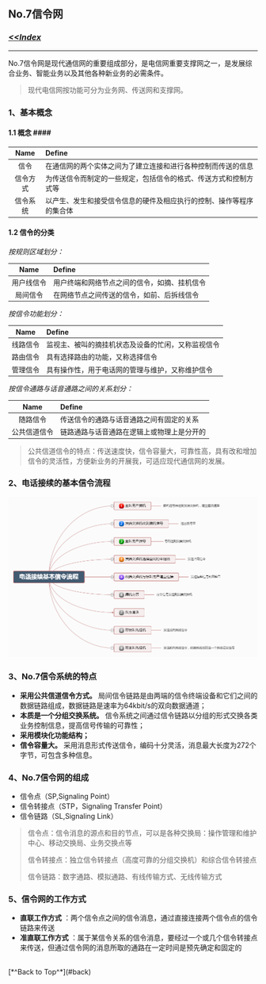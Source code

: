 ## <span id="back">No.7信令网</span> ##

### [*<<Index*](http://sheldonjie.github.io/)
----------

No.7信令网是现代通信网的重要组成部分，是电信网重要支撑网之一，是发展综合业务、智能业务以及其他各种新业务的必需条件。

> 现代电信网按功能可分为业务网、传送网和支撑网。

### 1、基本概念 ###

#### 1.1 概念 ####

|Name|Define|
|:----:|:----|
|信令|在通信网的两个实体之间为了建立连接和进行各种控制而传送的信息|
|信令方式|为传送信令而制定的一些规定，包括信令的格式、传送方式和控制方式等|
|信令系统|以产生、发生和接受信令信息的硬件及相应执行的控制、操作等程序的集合体|

#### 1.2 信令的分类 ####

*按规则区域划分：*

|Name|Define|
|:----:|:----|
|用户线信令|用户终端和网络节点之间的信令，如摘、挂机信令|
|局间信令|在网络节点之间传送的信令，如前、后拆线信令|

*按信令功能划分：*

|Name|Define|
|:----:|:----|
|线路信令|监视主、被叫的摘挂机状态及设备的忙闲，又称监视信令|
|路由信令|具有选择路由的功能，又称选择信令|
|管理信令|具有操作性，用于电话网的管理与维护，又称维护信令|

*按信令通路与话音通路之间的关系划分：*

|Name|Define|
|:----:|:----|
|随路信令|传送信令的通路与话音通路之间有固定的关系|
|公共信道信令|链路通路与话音通路在逻辑上或物理上是分开的|
> 公共信道信令的特点：传送速度快，信令容量大，可靠性高，具有改和增加信令的灵活性，方便新业务的开展我，可适应现代通信网的发展。

### 2、电话接续的基本信令流程 ###
![电话信令](https://github.com/sheldonjie/picture.github.io/blob/master/dianhuaxinling.jpg?raw=true)

### 3、No.7信令系统的特点 ###

- **采用公共信道信令方式。** 局间信令链路是由两端的信令终端设备和它们之间的数据链路组成，数据链路是速率为64kbit/s的双向数据通道；
- **本质是一个分组交换系统。** 信令系统之间通过信令链路以分组的形式交换各类业务控制信息，提高信号传输的可靠性；
- **采用模块化功能结构；**
- **信令容量大。** 采用消息形式传送信令，编码十分灵活，消息最大长度为272个字节，可包含多种信息。

### 4、No.7信令网的组成 ###

- 信令点（SP,Signaling Point）
- 信令转接点（STP，Signaling Transfer Point）
- 信令链路（SL,Signaling Link）

> 信令点：信令消息的源点和目的节点，可以是各种交换局：操作管理和维护中心、移动交换局、业务交换点等
>
> 信令转接点：独立信令转接点（高度可靠的分组交换机）和综合信令转接点
>
> 信令链路：数字通路、模拟通路、有线传输方式、无线传输方式

### 5、信令网的工作方式 ###

- **直联工作方式** ：两个信令点之间的信令消息，通过直接连接两个信令点的信令链路来传送
- **准直联工作方式** ：属于某信令关系的信令消息，要经过一个或几个信令转接点来传送，但通过信令网的消息所取的通路在一定时间是预先确定和固定的


<br>
[*^Back to Top^*](#back)
